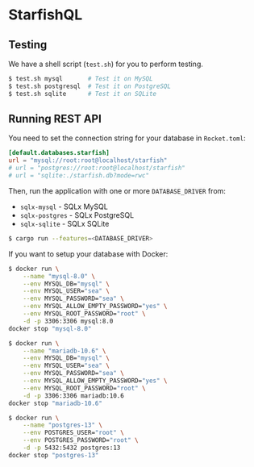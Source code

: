 # StarfishQL

## Testing

We have a shell script (`test.sh`) for you to perform testing.

```sh
$ test.sh mysql       # Test it on MySQL
$ test.sh postgresql  # Test it on PostgreSQL
$ test.sh sqlite      # Test it on SQLite
```

## Running REST API

You need to set the connection string for your database in `Rocket.toml`:

```toml
[default.databases.starfish]
url = "mysql://root:root@localhost/starfish"
# url = "postgres://root:root@localhost/starfish"
# url = "sqlite:./starfish.db?mode=rwc"
```

Then, run the application with one or more `DATABASE_DRIVER` from:

- `sqlx-mysql` - SQLx MySQL
- `sqlx-postgres` - SQLx PostgreSQL
- `sqlx-sqlite` - SQLx SQLite

```sh
$ cargo run --features=<DATABASE_DRIVER>
```

If you want to setup your database with Docker:

```sh
$ docker run \
    --name "mysql-8.0" \
    --env MYSQL_DB="mysql" \
    --env MYSQL_USER="sea" \
    --env MYSQL_PASSWORD="sea" \
    --env MYSQL_ALLOW_EMPTY_PASSWORD="yes" \
    --env MYSQL_ROOT_PASSWORD="root" \
    -d -p 3306:3306 mysql:8.0
docker stop "mysql-8.0"
```

```sh
$ docker run \
    --name "mariadb-10.6" \
    --env MYSQL_DB="mysql" \
    --env MYSQL_USER="sea" \
    --env MYSQL_PASSWORD="sea" \
    --env MYSQL_ALLOW_EMPTY_PASSWORD="yes" \
    --env MYSQL_ROOT_PASSWORD="root" \
    -d -p 3306:3306 mariadb:10.6
docker stop "mariadb-10.6"
```

```sh
$ docker run \
    --name "postgres-13" \
    --env POSTGRES_USER="root" \
    --env POSTGRES_PASSWORD="root" \
    -d -p 5432:5432 postgres:13
docker stop "postgres-13"
```
